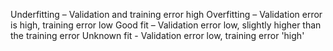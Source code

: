 Underfitting – Validation and training error high
Overfitting – Validation error is high, training error low
Good fit – Validation error low, slightly higher than the training error
Unknown fit - Validation error low, training error 'high'
    

    
    
    
    
